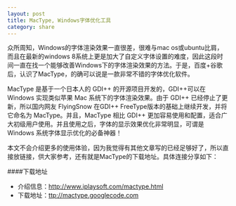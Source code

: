 ```yaml
---
layout: post
title: MacType, Windows字体优化工具
category: share
---
```


众所周知，Windows的字体渲染效果一直很差，很难与mac os或ubuntu比肩，而且在最新的windows 8系统上更是加大了自定义字体设置的难度，因此这段时间一直在找一个能够改善Windows下的字体渲染效果的方法。于是，百度+谷歌后，认识了MacType，的确可以说是一款非常不错的字体优化软件。

MacType 是基于一个日本人的 GDI++ 的开源项目开发的，GDI++可以在 Windows 实现类似苹果 Mac 系统下的字体渲染效果。由于 GDI++ 已经停止了更新，所以国内网友 FlyingSnow 在GDI++ FreeType版本的基础上继续开发，并将它命名为 MacType。并且，MacType 相比 GDI++ 更加容易使用和配置，适合广大初级用户使用。并且使用之后，字体的显示效果优化非常明显，可谓是 Windows 系统字体显示优化的必备神器！

<!--more-->

本文不会介绍更多的使用体验，因为我觉得有其他文章写的已经足够好了，所以直接放链接，供大家参考，还有就是MacType的下载地址。具体连接分享如下：

####下载地址
- 介绍信息：<http://www.iplaysoft.com/mactype.html>
- 下载地址：<ttp://mactype.googlecode.com>